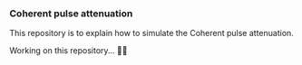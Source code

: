 ### Coherent pulse attenuation
This repository is to explain how to simulate the Coherent pulse attenuation.

Working on this repository... :man_technologist:
